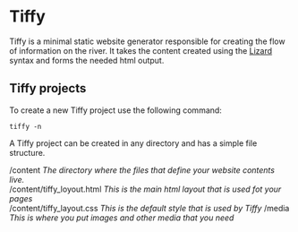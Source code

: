 # Tiffy
Tiffy is a minimal static website generator responsible for creating the flow of 
information on the river. It takes the content created using the [Lizard](https://github.com/jameschip/Lizard) 
syntax and forms the needed html output.

## Tiffy projects

To create a new Tiffy project use the following command:  
  
```tiffy -n```  

A Tiffy project can be created in any directory and has a simple file structure.  
  
/content                    *The directory where the files that define your website contents live.*  
/content/tiffy_loyout.html  *This is the main html layout that is used fot your pages*  
/content/tiffy_layout.css   *This is the default style that is used by Tiffy*
/media                      *This is where you put images and other media that you need*
  
